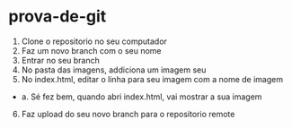 # prova-de-git

1. Clone o repositorio no seu computador
2. Faz um novo branch com o seu nome
3. Entrar no seu branch
4. No pasta das imagens, addiciona um imagem seu
5. No index.html, editar o linha para seu imagem com a nome de imagem
 - a. Sé fez bem, quando abri index.html, vai mostrar a sua imagem
6. Faz upload do seu novo branch para o repositorio remote